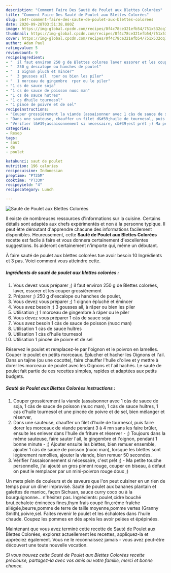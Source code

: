 ```yaml
---
description: "Comment Faire Des Sauté de Poulet aux Blettes Colorées"
title: "Comment Faire Des Sauté de Poulet aux Blettes Colorées"
slug: 5647-comment-faire-des-saute-de-poulet-aux-blettes-colorees
date: 2020-09-28T03:51:38.880Z
image: https://img-global.cpcdn.com/recipes/0f4c78ce321efb54/751x532cq70/saute-de-poulet-aux-blettes-colorees-photo-principale-de-la-recette.jpg
thumbnail: https://img-global.cpcdn.com/recipes/0f4c78ce321efb54/751x532cq70/saute-de-poulet-aux-blettes-colorees-photo-principale-de-la-recette.jpg
cover: https://img-global.cpcdn.com/recipes/0f4c78ce321efb54/751x532cq70/saute-de-poulet-aux-blettes-colorees-photo-principale-de-la-recette.jpg
author: Adam Paul
ratingvalue: 5
reviewcount: 9
recipeingredient:
- "  il faut environ 250 g de Blettes colores laver essorer et les couper grossirement"
- "  250 g descalope ou hanches de poulet"
- "  1 oignon pluch et mincer"
- "  3 gousses ail  rper ou bien les piler"
- "  1 morceau de gingembre  rper ou le piler"
- "1 cs de sauce soja"
- "1 cs de sauce de poisson nuoc man"
- "1 cs de sauce hutres"
- "1 cs dhuile tournesol"
- "1 pince de poivre et de sel"
recipeinstructions:
- "Couper grossièrement la viande (assaisonner avec 1 càs de sauce de soja, 1 càs de sauce de poisson (nuoc man), 1 càs de sauce huîtres, 1 càs d&#39;huile tournesol et une pincée de poivre et de sel, bien mélanger et réserver,"
- "Dans une sauteuse, chauffer un filet d&#39;huile de tournesol, puis faire dorer les morceaux de viande pendant 3 à 4 mn sans les faire brûler, ensuite les enlever dans l&#39;huile de friture et réserver  ;) Toujours dans la même sauteuse, faire sauter l&#39;ail, le gingembre et l&#39;oignon, pendant 1 bonne minute  ;) Ajouter ensuite les blettes, bien remuer ensemble, ajouter 1 càs de sauce de poisson (nuoc man), lorsque les blettes sont légèrement ramollies, ajouter la viande, bien remuer 50 secondes."
- "Vérifier l&#39;assaisonnement si nécessaire, c&#39;est prêt ;) Ma petite touche personnelle, j&#39;ai ajouté un gros piment rouge, couper en biseau, à défaut on peut le remplacer par un mini-poivron rouge doux ;)"
categories:
- Resep
tags:
- saut
- de
- poulet

katakunci: saut de poulet 
nutrition: 196 calories
recipecuisine: Indonesian
preptime: "PT35M"
cooktime: "PT33M"
recipeyield: "4"
recipecategory: Lunch

---
```



![Sauté de Poulet aux Blettes Colorées](https://img-global.cpcdn.com/recipes/0f4c78ce321efb54/751x532cq70/saute-de-poulet-aux-blettes-colorees-photo-principale-de-la-recette.jpg)

Il existe de nombreuses ressources d'informations sur la cuisine. Certains détails sont adaptés aux chefs expérimentés et non à la personne typique. Il peut être déroutant d'apprendre chacune des informations facilement disponibles. Heureusement, cette <strong> Sauté de Poulet aux Blettes Colorées </strong> recette est facile à faire et vous donnera certainement d'excellentes suggestions. Ils aideront certainement n'importe qui, même un débutant.

<!--inarticleads1-->

À faire sauté de poulet aux blettes colorées tue avoir besoin 10 Ingrédients et 3 pas. Voici comment vous atteindre cette.

##### Ingrédients de sauté de poulet aux blettes colorées :

1. Vous devez vous préparer  ;) il faut environ 250 g de Blettes colorées, laver, essorer et les couper grossièrement
1. Préparer  ;) 250 g d&#39;escalope ou hanches de poulet,
1. Vous devez vous préparer  ;) 1 oignon épluché et émincer
1. Vous avez besoin  ;) 3 gousses ail, à râper ou bien les piler
1. Utilisation  ;) 1 morceau de gingembre à râper ou le piler
1. Vous devez vous préparer 1 càs de sauce soja
1. Vous avez besoin 1 càs de sauce de poisson (nuoc man)
1. Utilisation 1 càs de sauce huîtres
1. Utilisation 1 càs d&#39;huile tournesol
1. Utilisation 1 pincée de poivre et de sel


Réservez le poulet et remplacez-le par l&#39;oignon et le poivron en lamelles. Couper le poulet en petits morceaux. Éplucher et hacher les Oignons et l&#39;ail. Dans un tajine (ou une cocotte), faire chauffer l&#39;huile d&#39;olive et y mettre à dorer les morceaux de poulet avec les Oignons et l&#39;ail hachés. Le sauté de poulet fait partie de ces recettes simples, rapides et adaptées aux petits budgets. 

<!--inarticleads2-->

##### Sauté de Poulet aux Blettes Colorées instructions :

1. Couper grossièrement la viande (assaisonner avec 1 càs de sauce de soja, 1 càs de sauce de poisson (nuoc man), 1 càs de sauce huîtres, 1 càs d&#39;huile tournesol et une pincée de poivre et de sel, bien mélanger et réserver,
1. Dans une sauteuse, chauffer un filet d&#39;huile de tournesol, puis faire dorer les morceaux de viande pendant 3 à 4 mn sans les faire brûler, ensuite les enlever dans l&#39;huile de friture et réserver  - ;) Toujours dans la même sauteuse, faire sauter l&#39;ail, le gingembre et l&#39;oignon, pendant 1 bonne minute  - ;) Ajouter ensuite les blettes, bien remuer ensemble, ajouter 1 càs de sauce de poisson (nuoc man), lorsque les blettes sont légèrement ramollies, ajouter la viande, bien remuer 50 secondes.
1. Vérifier l&#39;assaisonnement si nécessaire, c&#39;est prêt ;) - Ma petite touche personnelle, j&#39;ai ajouté un gros piment rouge, couper en biseau, à défaut on peut le remplacer par un mini-poivron rouge doux ;)


Un mets plein de couleurs et de saveurs que l&#39;on peut cuisiner en un rien de temps pour un dîner improvisé. Sauté de poulet aux bananes plantain et galettes de manioc, façon Sichuan, sauce curry coco ou à la bourguignonne… n&#39;hésitez pas. Ingrédients: poulet,cidre bouché brut,échalote émincées fines,thym frais coupé fin,crème fraîche allégée,beurre,pomme de terre de taille moyenne,pomme vertes (Granny Smith),poivre,sel. Faites revenir le poulet et les échalotes dans l&#39;huile chaude. Coupez les pommes en dés après les avoir pelées et épépinées. 

<!--inarticleads1-->

<p>
Maintenant que vous avez terminé cette recette de Sauté de Poulet aux Blettes Colorées, explorez actuellement les recettes, appliquez-la et appréciez également. Vous ne le reconnaissez jamais - vous avez peut-être découvert une toute nouvelle vocation.
</p>

<p>
<i>Si vous trouvez cette Sauté de Poulet aux Blettes Colorées recette précieuse, partagez-la avec vos amis ou votre famille, merci et bonne chance.</i>
</p>
